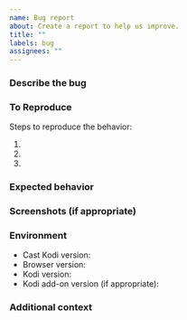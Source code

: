 ```yaml
---
name: Bug report
about: Create a report to help us improve.
title: ""
labels: bug
assignees: ""
---
```


### Describe the bug

<!-- A clear and concise description of what the bug is. -->

### To Reproduce

Steps to reproduce the behavior:

1. <!-- Go to '...' -->
2. <!-- Click on '...' -->
3. <!-- ... -->

### Expected behavior

<!-- A clear and concise description of what you expected to happen. -->

### Screenshots (if appropriate)

<!-- If applicable, add screenshots to help explain your problem. -->

### Environment

- Cast Kodi version<!-- e.g. 7.12.1 -->:
- Browser version<!-- e.g. Chrome 130.0.6723.116, Firefox 132.0 -->:
- Kodi version<!-- e.g. 21.1 -->:
- Kodi add-on version (if appropriate)<!-- e.g. YouTube 7.0.9 -->:

### Additional context

<!-- Add any other context about the problem here. -->
